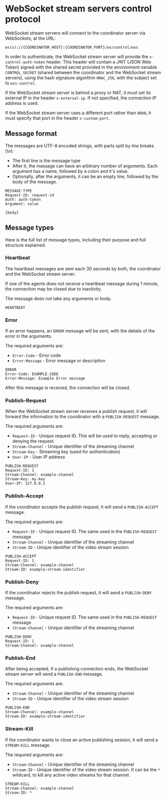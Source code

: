 # WebSocket stream servers control protocol

WebSocket stream servers will connect to the coordinator server via WebSockets, at the URL:

```
ws(s)://{COORDINATOR_HOST}:{COORDINATOR_PORT}/ws/control/wss
```

In order to authenticate, the WebSocket stream server will provide the `x-control-auth-token` header. This header will contain a JWT (JSON Web Token) signed with the shared secret provided in the environment variable `CONTROL_SECRET` (shared between the coordinator and the WebSocket stream servers), using the hash signature algorithm `HMAC_256`, with the subject set to `wss-control`.

If the WebSocket stream server is behind a proxy or NAT, it must set its external IP in the header `x-external-ip`. If not specified, the connection IP address is used.

If the WebSocket stream server uses a different port rather than `8080`, it must specify that port in the header `x-custom-port`.

## Message format

The messages are UTF-8 encoded strings, with parts split by line breaks (\n):
 
  - The first line is the message type
  - After it, the message can have an arbitrary number of arguments. Each argument has a name, followed by a colon and it's value.
  - Optionally, after the arguments, it can be an empty line, followed by the body of the message.

```
MESSAGE-TYPE
Request-ID: request-id
Auth: auth-token
Argument: value

{body}
```

## Message types

Here is the full list of message types, including their purpose and full structure explained.

### Heartbeat

The heartbeat messages are sent each 30 seconds by both, the coordinator and the WebSocket stream server.

If one of the agents does not receive a heartbeat message during 1 minute, the connection may be closed due to inactivity.

The message does not take any arguments or body.

```
HEARTBEAT
```

### Error

If an error happens, an `ERROR` message will be sent, with the details of the error in the arguments.

The required arguments are:

 - `Error-Code` - Error code
 - `Error-Message` - Error message or description

```
ERROR
Error-Code: EXAMPLE_CODE
Error-Message: Example Error message
```

After this message is received, the connection will be closed.

### Publish-Request

When the WebSocket stream server receives a publish request, it will forward the information to the coordinator with a `PUBLISH-REQUEST` message.

The required arguments are:

 - `Request-ID` - Unique request ID. This will be used to reply, accepting or denying the request.
 - `Stream-Channel` - Unique identifier of the streaming channel
 - `Stream-Key` - Streaming key (used for authentication)
 - `User-IP` - User IP address

```
PUBLISH-REQUEST
Request-ID: 1
Stream-Channel: example-channel
Stream-Key: my-key
User-IP: 127.0.0.1
```

### Publish-Accept

If the coordinator accepts the publish request, it will send a `PUBLISH-ACCEPT` message.

The required arguments are:

 - `Request-ID` - Unique request ID. The same used in the `PUBLISH-REQUEST` message
 - `Stream-Channel` - Unique identifier of the streaming channel
 - `Stream-ID` - Unique identifier of the video stream session


```
PUBLISH-ACCEPT
Request-ID: 1
Stream-Channel: example-channel
Stream-ID: example-stream-identifier
```

### Publish-Deny

If the coordinator rejects the publish request, it will send a `PUBLISH-DENY` message.

The required arguments are:

 - `Request-ID` - Unique request ID. The same used in the `PUBLISH-REQUEST` message
 - `Stream-Channel` - Unique identifier of the streaming channel

```
PUBLISH-DENY
Request-ID: 1
Stream-Channel: example-channel
```

### Publish-End

After being accepted, if a publishing connection ends, the WebSocket stream server will send a `PUBLISH-END` message.

The required arguments are:

 - `Stream-Channel` - Unique identifier of the streaming channel
 - `Stream-ID` - Unique identifier of the video stream session

```
PUBLISH-END
Stream-Channel: example-channel
Stream-ID: example-stream-identifier
```

### Stream-Kill

If the coordinator wants to close an active publishing session, it will send a `STREAM-KILL` message.

The required arguments are:

 - `Stream-Channel` - Unique identifier of the streaming channel
 - `Stream-ID` - Unique identifier of the video stream session. It can be the `*` wildcard, to kill any active video streams for that channel.

```
STREAM-KILL
Stream-Channel: example-channel
Stream-ID: *
```
